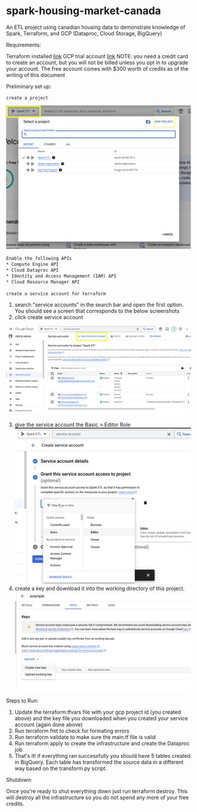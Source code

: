 # spark-housing-market-canada
An ETL project using canadian housing data to demonstrate knowledge of Spark, Terraform, and GCP (Dataproc, Cloud Storage, BigQuery)

Requirements:

Terraform installed [link](https://developer.hashicorp.com/terraform/tutorials/gcp-get-started/install-cli)
GCP trial account [link](https://cloud.google.com/free)
NOTE:  you need a credit card to create an account, but you will not be billed unless you opt in to upgrade your account.  The free account comes with $300 worth of credits as of the writing of this document


Preliminary set up:

    create a project

![create a project](https://github.com/Kaizen91/spark-housing-market-canada/blob/main/images/GCP-create-new-project.png)

    Enable the following APIs
    * Compute Engine API
    * Cloud Dataproc API
    * Identity and Access Management (IAM) API
    * Cloud Resource Manager API

    create a service account for terraform

1. search "service accounts" in the search bar and open the first option.  You should see a screen that corresponds to the below screenshots
2. click create service account

![create service account](https://github.com/Kaizen91/spark-housing-market-canada/blob/main/images/GCP-create-service-account.png)

3. give the service account the Basic > Editor Role
![service account editor role](https://github.com/Kaizen91/spark-housing-market-canada/blob/main/images/GCP-service-account-editor.png)
4. create a key and download it into the working directory of this project.
![create service account key](https://github.com/Kaizen91/spark-housing-market-canada/blob/main/images/GCP-service-account-key.png)

Steps to Run:

1. Update the terraform.tfvars file with your gcp project id (you created above) and the key file you downloaded when you created your service account (again done above)
2. Run terraform fmt to check for formating errors
3. Run terraform validate to make sure the main.tf file is valid
4. Run terraform apply to create the infrastructure and create the Dataproc job
5. That's it!  if everything ran successfully you should have 5 tables created in BigQuery.  Each table has transformed the source data in a different way based on the transform.py script.

Shutdown:

Once you're ready to shut everything down just run terraform destroy.  This will destroy all the infrastructure so you do not spend any more of your free credits.
